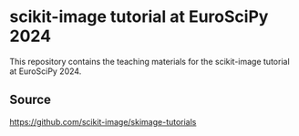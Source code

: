 # scikit-image tutorial at EuroSciPy 2024

This repository contains the teaching materials for the scikit-image tutorial
at EuroSciPy 2024.

## Source

https://github.com/scikit-image/skimage-tutorials
